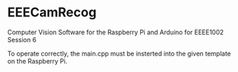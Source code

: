 # EEECamRecog
Computer Vision Software for the Raspberry Pi and Arduino for EEEE1002 Session 6

To operate correctly, the main.cpp must be insterted into the given template on the Raspberry Pi.
